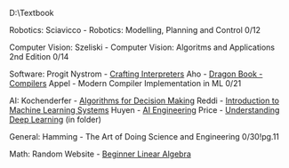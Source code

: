 D:\Textbook



Robotics:
Sciavicco - Robotics: Modelling, Planning and Control 0/12

Computer Vision:
Szeliski - Computer Vision: Algoritms and Applications 2nd Edition 0/14

Software:
Progit
Nystrom - [Crafting Interpreters](https://timothya.com/pdfs/crafting-interpreters.pdf)
Aho - [Dragon Book - Compilers](https://faculty.sist.shanghaitech.edu.cn/faculty/songfu/cav/Dragon-book.pdf)
Appel - Modern Compiler Implementation in ML 0/21



AI:
Kochenderfer - [Algorithms for Decision Making](https://algorithmsbook.com/files/dm.pdf "https://algorithmsbook.com/files/dm.pdf")
Reddi - [Introduction to Machine Learning Systems](https://www.mlsysbook.ai/assets/downloads/Machine-Learning-Systems.pdf)
Huyen - [AI Engineering](https://github.com/chiphuyen/aie-book/blob/main/resources.md)
Price - [Understanding Deep Learning](https://udlbook.github.io/udlbook/) (in folder)


General:
Hamming - The Art of Doing Science and Engineering 0/30!pg.11

Math:
Random Website - [Beginner Linear Algebra](https://immersivemath.com/ila/index.html)
